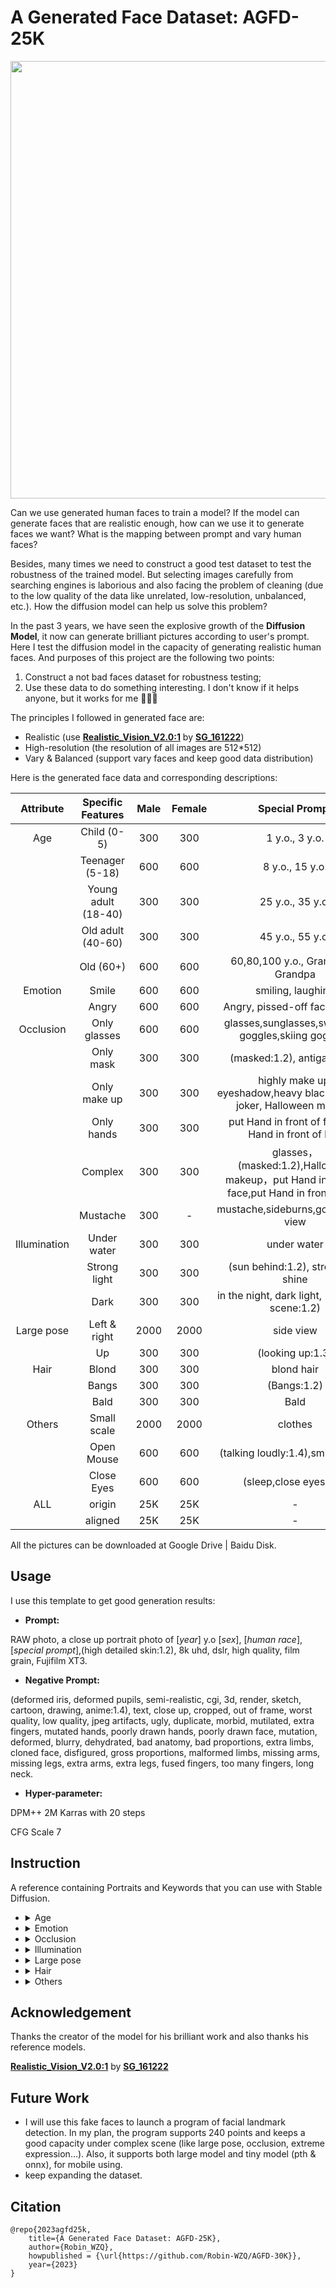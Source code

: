 # A Generated Face Dataset: AGFD-25K

<div align=center>
    <img src=https://github.com/Robin-WZQ/AGFD-30/blob/main/logo.png width="700"/>
</div>

Can we use generated human faces to train a model? If the model can generate faces that are realistic enough, how can we use it to generate faces we want? What is the mapping between prompt and vary human faces?

Besides, many times we need to construct a good test dataset to test the robustness of the trained model. But selecting images carefully from searching engines is laborious and also facing the problem of cleaning (due to the low quality of the data like unrelated, low-resolution, unbalanced, etc.). How the diffusion model can help us solve this problem?

In the past 3 years, we have seen the explosive growth of the **Diffusion Model**, it now can generate brilliant pictures according to user's prompt. Here I test the diffusion model in the capacity of generating realistic human faces. And purposes of this project are the following two points:

1. Construct a not bad faces dataset for robustness testing;
2. Use these data to do something interesting. I don't know if it helps anyone, but it works for me 🤣🤣🤣 

The principles I followed in generated face are:

- Realistic (use **[Realistic_Vision_V2.0:1](https://civitai.com/models/4201/realistic-vision-v20)** by **[SG_161222](https://civitai.com/user/SG_161222)**)
- High-resolution (the resolution of all images are 512*512)
- Vary & Balanced (support vary faces and keep good data distribution)

Here is the generated face data and corresponding descriptions:

|  Attribute   |  Specific Features  | Male | Female |                        Special Prompt                        |
| :----------: | :-----------------: | :--: | :----: | :----------------------------------------------------------: |
|     Age      |     Child (0-5)     | 300  |  300   |                        1 y.o., 3 y.o.                        |
|              |   Teenager (5-18)   | 600  |  600   |                       8 y.o., 15 y.o.                        |
|              | Young adult (18-40) | 300  |  300   |                       25 y.o., 35 y.o.                       |
|              |  Old adult (40-60)  | 300  |  300   |                       45 y.o., 55 y.o.                       |
|              |      Old (60+)      | 600  |  600   |               60,80,100 y.o., Grandma，Grandpa               |
|   Emotion    |        Smile        | 600  |  600   |                      smiling, laughing                       |
|              |        Angry        | 600  |  600   |               Angry, pissed-off face, yelling                |
|  Occlusion   |    Only glasses     | 600  |  600   |     glasses,sunglasses,swimming goggles,skiing goggles,      |
|              |      Only mask      | 300  |  300   |                  (masked:1.2), antigas mask                  |
|              |    Only make up     | 300  |  300   | highly make up, eyeshadow,heavy black eyeliner, joker, Halloween makeup |
|              |     Only hands      | 300  |  300   |     put Hand in front of face,put Hand in front of hair      |
|              |       Complex       | 300  |  300   | glasses，(masked:1.2),Halloween makeup，put Hand in front of face,put Hand in front of hair |
|              |      Mustache       | 300  |   -    |             mustache,sideburns,goatee,front view             |
| Illumination |     Under water     | 300  |  300   |                         under water                          |
|              |    Strong light     | 300  |  300   |              (sun behind:1.2), strong sun shine              |
|              |        Dark         | 300  |  300   |       in the night, dark light, (very dark scene:1.2)        |
|  Large pose  |    Left & right     | 2000 |  2000  |                          side view                           |
|              |         Up          | 300  |  300   |                       (looking up:1.3)                       |
|     Hair     |        Blond        | 300  |  300   |                          blond hair                          |
|              |        Bangs        | 300  |  300   |                         (Bangs:1.2)                          |
|              |        Bald         | 300  |  300   |                             Bald                             |
|    Others    |     Small scale     | 2000 |  2000  |                           clothes                            |
|              |     Open Mouse      | 600  |  600   |              (talking loudly:1.4),smile,neutral              |
|              |     Close Eyes      | 600  |  600   |                    (sleep,close eyes:1.4)                    |
|     ALL      |       origin        | 25K  |  25K   |                              -                               |
|              |       aligned       | 25K  |  25K   |                              -                               |

All the pictures can be downloaded at Google Drive | Baidu Disk.

## Usage

I use this template to get good generation results:

- **Prompt:**

RAW photo, a close up portrait photo of [*year*] y.o [*sex*], [*human race*],[*special prompt*],(high detailed skin:1.2), 8k uhd, dslr, high quality, film grain, Fujifilm XT3.

- **Negative Prompt:**

(deformed iris, deformed pupils, semi-realistic, cgi, 3d, render, sketch, cartoon, drawing, anime:1.4), text, close up, cropped, out of frame, worst quality, low quality, jpeg artifacts, ugly, duplicate, morbid, mutilated, extra fingers, mutated hands, poorly drawn hands, poorly drawn face, mutation, deformed, blurry, dehydrated, bad anatomy, bad proportions, extra limbs, cloned face, disfigured, gross proportions, malformed limbs, missing arms, missing legs, extra arms, extra legs, fused fingers, too many fingers, long neck.

- **Hyper-parameter:**

DPM++ 2M Karras with 20 steps

CFG Scale 7

## Instruction

A reference containing Portraits and Keywords that you can use with Stable Diffusion.

- <details><summary> Age </summary><p><div align="center">

  | 1 y.o., 3 y.o., boy | 1 y.o., 3 y.o., girl |
  | :-----------------: | :------------------: |
  |       ![young_child_small](https://user-images.githubusercontent.com/60317828/230921787-eae427f4-2655-4fc8-9195-420186f6fe04.png)|        ![young_child_girl_small](https://user-images.githubusercontent.com/60317828/230921807-59d9291f-ea97-415f-a3a7-6648bab9f638.png)|

  <br>
  
  | 8 y.o., 15 y.o., boy | 8 y.o., 15 y.o., girl |
  | :------------------: | :-------------------: |
  |                ![teenager_man_small](https://user-images.githubusercontent.com/60317828/230921966-818d3088-4428-4e35-816d-5e0734dce315.png) |         ![teenager_woman_small](https://user-images.githubusercontent.com/60317828/230921910-37680c5c-a2be-4cd1-b256-661e787f270e.png)   |

  <br>
  
  | 25 y.o., 35 y.o., man | 25 y.o., 35 y.o., woman |
  | :-------------------: | :---------------------: |
  |            ![young_adult_man_small](https://user-images.githubusercontent.com/60317828/230922592-21961c2c-faa1-42ae-906c-4fa06090dd55.png)|      ![young_adult_woman_small](https://user-images.githubusercontent.com/60317828/230925134-f457837e-77a5-44bf-b0b7-a6a0612680a5.png)          |

  <br>
  
  | 45 y.o., 55 y.o., man | 45 y.o., 55 y.o., woman |
  | :-------------------: | :---------------------: |
  |              ![old_adult_man_small](https://user-images.githubusercontent.com/60317828/230922649-00d3c796-bc83-42b1-8fc2-e19b8e77b56e.png)         |            ![old_adult_woman_small](https://user-images.githubusercontent.com/60317828/230922504-95a1249d-e5f2-4a9c-bcd5-6762beed53ed.png) |

  <br>
  
  | 60,80,100 y.o., man, grandpa | 60,80,100 y.o., woman,  grandma |
  | :--------------------------: | :-----------------------------: |
  |               ![Old_man_small](https://user-images.githubusercontent.com/60317828/230925226-7c507214-f8d3-4fb7-8dac-a12cd32082a8.png)          |                        ![old_woman_small](https://user-images.githubusercontent.com/60317828/231047264-152b8f4e-1182-4384-ad21-dae56cabe6ca.png)         |

- <details><summary> Emotion </summary><p><div align="center">

  | smiling, laughing, man | smiling, laughing, woman |
  | :--------------------: | :----------------------: |
  |            ![smile_man_small](https://user-images.githubusercontent.com/60317828/230925316-a333694d-a954-4af7-bc4b-8c82235658e2.png)            |               ![smile_woman_small](https://user-images.githubusercontent.com/60317828/230925301-196ca6ff-ab27-49f2-bf5b-2fc6d17dc875.png)           |

  <br>

  | Angry, pissed-off face, yelling, man | Angry, pissed-off face, yelling, woman |
  | :----------------------------------: | :------------------------------------: |
  |            ![angry_man png_small](https://user-images.githubusercontent.com/60317828/230921290-1a560151-1ae1-4344-9b83-88a31d202d6c.png)                          |                          ![angry_woman_small](https://user-images.githubusercontent.com/60317828/231047315-a88d0635-98d5-4efa-9a67-8547138bbdeb.png)              |

- <details><summary> Occlusion </summary><p><div align="center">

  | glasses,sunglasses,swimming goggles,skiing goggles, man | glasses,sunglasses,swimming goggles,skiing goggles, woman |
  | :-----------------------------------------------------: | :-------------------------------------------------------: |
  |                  ![glasses_man_small](https://user-images.githubusercontent.com/60317828/231047342-d98dcbbb-9a3e-4fac-816b-8e3fc894e559.png)                                       |                              ![glasses_Woman_small](https://user-images.githubusercontent.com/60317828/231047362-f9faff25-197d-4ccc-80d3-b58b9034403e.png)                             |

  <br>

  | (masked:1.2), antigas mask, man | (masked:1.2), antigas mask, woman |
  | :-----------------------------: | :-------------------------------: |
  |          ![mask_man_small](https://user-images.githubusercontent.com/60317828/231047415-c48c7579-234a-4256-9222-ae7a5e045b3b.png)          |                              ![mask_woman_small](https://user-images.githubusercontent.com/60317828/231047504-8fc9d908-7a04-4432-a5c0-83de6a547255.png)     |

  <br>

  | highly make up, eyeshadow,heavy black eyeliner, joker, Halloween makeup, man | highly make up, eyeshadow,heavy black eyeliner, joker, Halloween makeup, woman |
  | :----------------------------------------------------------: | :----------------------------------------------------------: |
  |                                       ![makeup_man_small](https://user-images.githubusercontent.com/60317828/231047659-95262578-e0f1-417a-98cf-bb1d7bc988b0.png)                       |                                  ![makeup_woman_small](https://user-images.githubusercontent.com/60317828/231047639-04f0e031-dbb9-469e-ad79-a52f3c84ab48.png)                            |

  <br>

  | put Hand in front of face, put Hand in front of hair, man | put Hand in front of face, put Hand in front of hair, woman |
  | :-------------------------------------------------------: | :---------------------------------------------------------: |
  |                                      ![hand_man_small](https://user-images.githubusercontent.com/60317828/231047682-3593e531-043a-4a41-88e7-c7bbce34fd82.png)                     |                                            ![hand_Woman_small](https://user-images.githubusercontent.com/60317828/231047697-6113d99c-462b-47ca-bbec-fa353cb01259.png)                 |

  <br>

  | glasses，(masked:1.2), Halloween makeup，put Hand in front of face, put Hand in front of hair, man | glasses，(masked:1.2), Halloween makeup，put Hand in front of face, put Hand in front of hair, woman |
  | :----------------------------------------------------------: | :----------------------------------------------------------: |
  |                        ![complex_man_small](https://user-images.githubusercontent.com/60317828/231047722-b0089d11-b441-4ec0-9df0-58b12abaad7d.png)                                      |                                            ![complex_woman_small](https://user-images.githubusercontent.com/60317828/231047732-c593a4a8-5ed1-4bd9-9a0a-b57350948607.png)                  |

- <details><summary> Illumination </summary><p><div align="center">

  | under water, man | under water, woman |
  | :--------------: | :----------------: |
  |         ![under_water_man_small](https://user-images.githubusercontent.com/60317828/231047856-2ec1c35e-e748-4e7b-a0cb-9dcedce40d01.png)         |         ![under_water_woman_small](https://user-images.githubusercontent.com/60317828/231047867-1f2a1644-5f2c-4509-85e6-510e829d0967.png)           |
  
  <br>

  | (sun behind:1.2), strong sun shine, man | (sun behind:1.2), strong sun shine, woman |
  | :-------------------------------------: | :---------------------------------------: |
  |                          ![sun_behind_man_small](https://user-images.githubusercontent.com/60317828/231047908-0114d0c5-a992-4e1d-a943-bb93e30bd6b3.png)               |                  ![sun_behind_woman_small](https://user-images.githubusercontent.com/60317828/231047920-2d904852-77ae-4ec8-90ca-b1e04c8a98bf.png)                         |

  <br>

  | in the night, dark light, (very dark scene:1.2), man | in the night, dark light, (very dark scene:1.2), woman |
  | :--------------------------------------------------: | :----------------------------------------------------: |
  |                         ![dark_man_small](https://user-images.githubusercontent.com/60317828/231047941-7a2f19ac-2cb7-4efa-b8b7-5aa735947867.png)                             |                                ![dark_woman_small](https://user-images.githubusercontent.com/60317828/231047949-b6246475-703b-43bf-b040-f2e3828b2338.png)                        |

- <details><summary> Large pose </summary><p><div align="center">

  - Left & right

  | side view, man | side view, woman |
  | :------------: | :--------------: |
  |       ![sideview_man_small](https://user-images.githubusercontent.com/60317828/231048001-a00fc301-658a-4eee-aeb8-95b4974beb81.png)         |        ![sideview_woman_small](https://user-images.githubusercontent.com/60317828/231047986-f455ea7e-4947-4034-a939-123705407819.png)          |

  - Up

  | (looking up:1.3), man | (looking up:1.3), woman |
  | :-------------------: | :---------------------: |
  |               ![up_man_small](https://user-images.githubusercontent.com/60317828/231048047-b0b15f91-c66a-4cb8-8fa6-564e45249186.png)        |                 ![up_woman_small](https://user-images.githubusercontent.com/60317828/231048033-f25194e4-0dc0-49c6-a371-d34048c377db.png)        |

- <details><summary> Hair </summary><p><div align="center">

  | blond hair | blond hair |
  | :--------: | :--------: |
  |            |            |

  <br>
  
  | (Bangs:1.2) | (Bangs:1.2) |
  | :---------: | :---------: |
  |             |             |
  
  <br>

  | Bald | Bald |
  | :--: | :--: |
  |      |      |

- <details><summary> Others </summary><p><div align="center">

  | clothes | clothes |
  | :-----: | :-----: |
  |         |         |
  
  <br>

  | mustache,sideburns,goatee,front view | mustache,sideburns,goatee,front view |
  | :----------------------------------: | :----------------------------------: |
  |                                      |                                      |
  
  <br>

  | (talking loudly:1.4),smile,neutral | (talking loudly:1.4),smile,neutral |
  | :--------------------------------: | :--------------------------------: |
  |                                    |                                    |
  
  <br>

  | (sleepy,close eyes:1.4) | (sleepy,close eyes:1.4) |
  | :---------------------: | :---------------------: |
  |                         |                         |
  


## Acknowledgement

Thanks the creator of the model for his brilliant work and also thanks his reference models. 

 **[Realistic_Vision_V2.0:1](https://civitai.com/models/4201/realistic-vision-v20)** by **[SG_161222](https://civitai.com/user/SG_161222)**

## Future Work

- I will use this fake faces to launch a program of facial landmark detection. In my plan, the program supports 240 points and keeps a good capacity under complex scene (like large pose, occlusion, extreme expression…). Also, it supports both large model and tiny model (pth & onnx), for mobile using.
- keep expanding the dataset.

## Citation

```
@repo{2023agfd25k,
    title={A Generated Face Dataset: AGFD-25K},
    author={Robin_WZQ},
    howpublished = {\url{https://github.com/Robin-WZQ/AGFD-30K}},
    year={2023}
}
```
